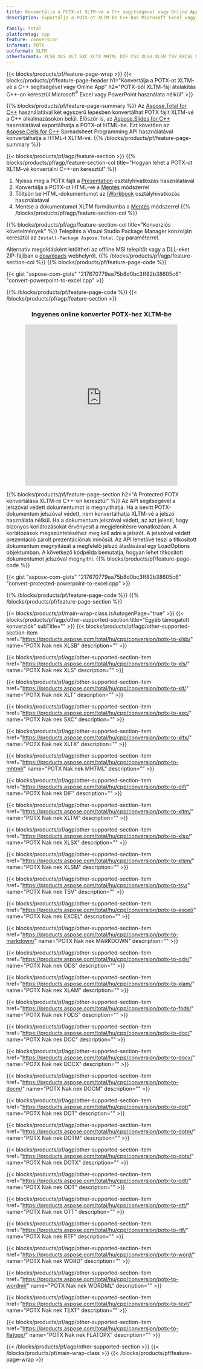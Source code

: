 ```yaml
---
title: Konvertálja a POTX-ot XLTM-vé a C++ segítségével vagy Online App vagy ingyenes online konverterrel
description: Exportálja a POTX-ot XLTM-be C++-ban Microsoft Excel vagy Powerpoint használata nélkül vagy online. A kód integrálása előtt gyorsan tesztelje az ingyenes POT-CSV online konvertert.

family: total
platformtag: cpp
feature: conversion
informat: POTX
outformat: XLTM
otherformats: XLSB XLS XLT SXC XLTX MHTML DIF CSV XLSX XLSM TSV EXCEL MARKDOWN ODS XLAM FODS DOC DOCX DOCM DOT DOTM DOTX ODT OTT RTF WORD WORDML TEXT FLATOPX
---
```

{{< blocks/products/pf/feature-page-wrap >}}
{{< blocks/products/pf/feature-page-header h1="Konvertálja a POTX-ot XLTM-vé a C++ segítségével vagy Online App" h2="POTX-ból XLTM-fájl átalakítás C++-on keresztül Microsoft<sup>&reg;</sup> Excel vagy PowerPoint használata nélkül" >}}

{{% blocks/products/pf/feature-page-summary %}}
Az [Aspose.Total for C++](https://products.aspose.com/total/cpp/) használatával két egyszerű lépésben konvertálhat POTX fájlt XLTM-vé a C++ alkalmazásokon belül. Először is, az [Aspose.Slides for C++](https://products.aspose.com/slides/cpp/) használatával exportálhatja a POTX-ot HTML-be. Ezt követően az [Aspose.Cells for C++](https://products.aspose.com/cells/cpp/) Spreadsheet Programming API használatával konvertálhatja a HTML-t XLTM-vé. 
{{% /blocks/products/pf/feature-page-summary  %}}

{{< blocks/products/pf/agp/feature-section >}}
{{% blocks/products/pf/agp/feature-section-col title="Hogyan lehet a POTX-ot XLTM-vé konvertálni C++-on keresztül" %}}
1. Nyissa meg a POTX fájlt a [Presentation](https://reference.aspose.com/slides/cpp/class/aspose.slides.presentation) osztályhivatkozás használatával
2. Konvertálja a POTX-ot HTML-vé a [Mentés](https://reference.aspose.com/slides/cpp/class/aspose.slides.presentation#a06fe2a156063c8c3e5ada2713bb697ba) módszerrel
3. Töltsön be HTML-dokumentumot az [IWorkbook](https://reference.aspose.com/cells/cpp/class/aspose.cells.i_workbook) osztályhivatkozás használatával
4. Mentse a dokumentumot XLTM formátumba a [Mentés](https://reference.aspose.com/cells/cpp/class/aspose.cells.i_workbook#a5dc7de23f7ceba76a05dc1d49f51502e) módszerrel
{{% /blocks/products/pf/agp/feature-section-col %}}

{{% blocks/products/pf/agp/feature-section-col title="Konverziós követelmények" %}}
Telepítés a Visual Studio Package Manager konzolján keresztül az ```Install-Package Aspose.Total.Cpp``` paraméterrel.

Alternatív megoldásként letöltheti az offline MSI telepítőt vagy a DLL-eket ZIP-fájlban a [downloads](https://releases.aspose.com/total/cpp) webhelyről.
{{% /blocks/products/pf/agp/feature-section-col %}}
{{% blocks/products/pf/feature-page-code %}}

{{< gist "aspose-com-gists" "217670779ea75b8d0bc3ff82b38605c6" "convert-powerpoint-to-excel.cpp" >}}



{{% /blocks/products/pf/feature-page-code %}}
{{< /blocks/products/pf/agp/feature-section >}}
<div class="container-fluid agp-content bg-white aboutfile box-1 vh100 section nopbtm">
<div class=container>
<div class=row>
<div class="demobox tc col-md-12 padding-0" align="center">

<h3>Ingyenes online konverter POTX-hez XLTM-be</h3>

<iframe style="border: none; height: 426px;" scrolling="no" src="https://total-conversion-app-65z5r2lp.qa.k8s.dynabic.com/?to=xltm&from=potx" id="child-iframe" width="80%"></iframe>

</div></div>
</div></div>

{{% blocks/products/pf/feature-page-section  h2="A Protected POTX konvertálása XLTM-re C++-on keresztül" %}}
Az API segítségével a jelszóval védett dokumentumot is megnyithatja. Ha a bevitt POTX-dokumentum jelszóval védett, nem konvertálhatja XLTM-vé a jelszó használata nélkül. Ha a dokumentum jelszóval védett, az azt jelenti, hogy bizonyos korlátozásokat érvényesít a megjelenítésre vonatkozóan. A korlátozások megszüntetéséhez meg kell adni a jelszót. A jelszóval védett prezentáció zárolt prezentációnak minősül. Az API lehetővé teszi a titkosított dokumentum megnyitását a megfelelő jelszó átadásával egy LoadOptions objektumban. A következő kódpélda bemutatja, hogyan lehet titkosított dokumentumot jelszóval megnyitni.
{{% blocks/products/pf/feature-page-code %}}

{{< gist "aspose-com-gists" "217670779ea75b8d0bc3ff82b38605c6" "convert-protected-powerpoint-to-excel.cpp" >}}

{{% /blocks/products/pf/feature-page-code  %}}
{{% /blocks/products/pf/feature-page-section %}}

{{< blocks/products/pf/main-wrap-class isAutogenPage="true" >}}
{{< blocks/products/pf/agp/other-supported-section title="Egyéb támogatott konverziók" subTitle="" >}}
{{< blocks/products/pf/agp/other-supported-section-item href="https://products.aspose.com/total/hu/cpp/conversion/potx-to-xlsb/" name="POTX Nak nek XLSB" description="" >}}

{{< blocks/products/pf/agp/other-supported-section-item href="https://products.aspose.com/total/hu/cpp/conversion/potx-to-xls/" name="POTX Nak nek XLS" description="" >}}

{{< blocks/products/pf/agp/other-supported-section-item href="https://products.aspose.com/total/hu/cpp/conversion/potx-to-xlt/" name="POTX Nak nek XLT" description="" >}}

{{< blocks/products/pf/agp/other-supported-section-item href="https://products.aspose.com/total/hu/cpp/conversion/potx-to-sxc/" name="POTX Nak nek SXC" description="" >}}

{{< blocks/products/pf/agp/other-supported-section-item href="https://products.aspose.com/total/hu/cpp/conversion/potx-to-xltx/" name="POTX Nak nek XLTX" description="" >}}

{{< blocks/products/pf/agp/other-supported-section-item href="https://products.aspose.com/total/hu/cpp/conversion/potx-to-mhtml/" name="POTX Nak nek MHTML" description="" >}}

{{< blocks/products/pf/agp/other-supported-section-item href="https://products.aspose.com/total/hu/cpp/conversion/potx-to-dif/" name="POTX Nak nek DIF" description="" >}}

{{< blocks/products/pf/agp/other-supported-section-item href="https://products.aspose.com/total/hu/cpp/conversion/potx-to-xltm/" name="POTX Nak nek XLTM" description="" >}}

{{< blocks/products/pf/agp/other-supported-section-item href="https://products.aspose.com/total/hu/cpp/conversion/potx-to-xlsx/" name="POTX Nak nek XLSX" description="" >}}

{{< blocks/products/pf/agp/other-supported-section-item href="https://products.aspose.com/total/hu/cpp/conversion/potx-to-xlsm/" name="POTX Nak nek XLSM" description="" >}}

{{< blocks/products/pf/agp/other-supported-section-item href="https://products.aspose.com/total/hu/cpp/conversion/potx-to-tsv/" name="POTX Nak nek TSV" description="" >}}

{{< blocks/products/pf/agp/other-supported-section-item href="https://products.aspose.com/total/hu/cpp/conversion/potx-to-excel/" name="POTX Nak nek EXCEL" description="" >}}

{{< blocks/products/pf/agp/other-supported-section-item href="https://products.aspose.com/total/hu/cpp/conversion/potx-to-markdown/" name="POTX Nak nek MARKDOWN" description="" >}}

{{< blocks/products/pf/agp/other-supported-section-item href="https://products.aspose.com/total/hu/cpp/conversion/potx-to-ods/" name="POTX Nak nek ODS" description="" >}}

{{< blocks/products/pf/agp/other-supported-section-item href="https://products.aspose.com/total/hu/cpp/conversion/potx-to-xlam/" name="POTX Nak nek XLAM" description="" >}}

{{< blocks/products/pf/agp/other-supported-section-item href="https://products.aspose.com/total/hu/cpp/conversion/potx-to-fods/" name="POTX Nak nek FODS" description="" >}}

{{< blocks/products/pf/agp/other-supported-section-item href="https://products.aspose.com/total/hu/cpp/conversion/potx-to-doc/" name="POTX Nak nek DOC" description="" >}}

{{< blocks/products/pf/agp/other-supported-section-item href="https://products.aspose.com/total/hu/cpp/conversion/potx-to-docx/" name="POTX Nak nek DOCX" description="" >}}

{{< blocks/products/pf/agp/other-supported-section-item href="https://products.aspose.com/total/hu/cpp/conversion/potx-to-docm/" name="POTX Nak nek DOCM" description="" >}}

{{< blocks/products/pf/agp/other-supported-section-item href="https://products.aspose.com/total/hu/cpp/conversion/potx-to-dot/" name="POTX Nak nek DOT" description="" >}}

{{< blocks/products/pf/agp/other-supported-section-item href="https://products.aspose.com/total/hu/cpp/conversion/potx-to-dotm/" name="POTX Nak nek DOTM" description="" >}}

{{< blocks/products/pf/agp/other-supported-section-item href="https://products.aspose.com/total/hu/cpp/conversion/potx-to-dotx/" name="POTX Nak nek DOTX" description="" >}}

{{< blocks/products/pf/agp/other-supported-section-item href="https://products.aspose.com/total/hu/cpp/conversion/potx-to-odt/" name="POTX Nak nek ODT" description="" >}}

{{< blocks/products/pf/agp/other-supported-section-item href="https://products.aspose.com/total/hu/cpp/conversion/potx-to-ott/" name="POTX Nak nek OTT" description="" >}}

{{< blocks/products/pf/agp/other-supported-section-item href="https://products.aspose.com/total/hu/cpp/conversion/potx-to-rtf/" name="POTX Nak nek RTF" description="" >}}

{{< blocks/products/pf/agp/other-supported-section-item href="https://products.aspose.com/total/hu/cpp/conversion/potx-to-word/" name="POTX Nak nek WORD" description="" >}}

{{< blocks/products/pf/agp/other-supported-section-item href="https://products.aspose.com/total/hu/cpp/conversion/potx-to-wordml/" name="POTX Nak nek WORDML" description="" >}}

{{< blocks/products/pf/agp/other-supported-section-item href="https://products.aspose.com/total/hu/cpp/conversion/potx-to-text/" name="POTX Nak nek TEXT" description="" >}}

{{< blocks/products/pf/agp/other-supported-section-item href="https://products.aspose.com/total/hu/cpp/conversion/potx-to-flatopx/" name="POTX Nak nek FLATOPX" description="" >}}


{{< /blocks/products/pf/agp/other-supported-section >}}
{{< /blocks/products/pf/main-wrap-class >}}
{{< /blocks/products/pf/feature-page-wrap >}}